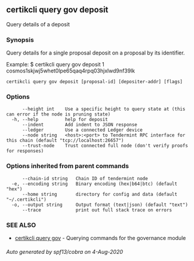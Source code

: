## certikcli query gov deposit

Query details of a deposit

### Synopsis

Query details for a single proposal deposit on a proposal by its identifier.

Example:
$ certikcli query gov deposit 1 cosmos1skjwj5whet0lpe65qaq4rpq03hjxlwd9nf39lk

```
certikcli query gov deposit [proposal-id] [depositer-addr] [flags]
```

### Options

```
      --height int    Use a specific height to query state at (this can error if the node is pruning state)
  -h, --help          help for deposit
      --indent        Add indent to JSON response
      --ledger        Use a connected Ledger device
      --node string   <host>:<port> to Tendermint RPC interface for this chain (default "tcp://localhost:26657")
      --trust-node    Trust connected full node (don't verify proofs for responses)
```

### Options inherited from parent commands

```
      --chain-id string   Chain ID of tendermint node
  -e, --encoding string   Binary encoding (hex|b64|btc) (default "hex")
      --home string       directory for config and data (default "~/.certikcli")
  -o, --output string     Output format (text|json) (default "text")
      --trace             print out full stack trace on errors
```

### SEE ALSO

* [certikcli query gov](certikcli_query_gov.md)	 - Querying commands for the governance module

###### Auto generated by spf13/cobra on 4-Aug-2020

